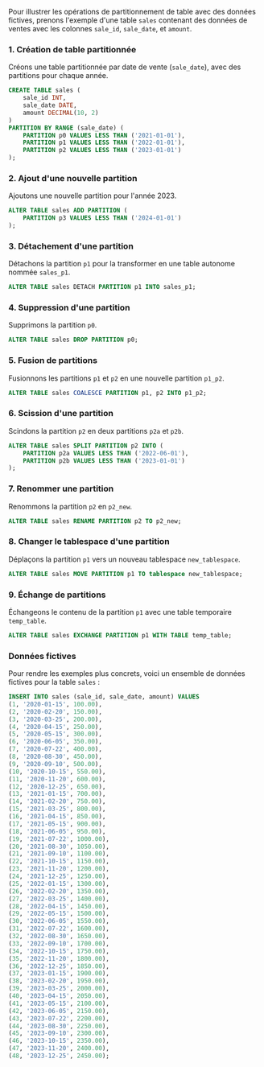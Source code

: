 Pour illustrer les opérations de partitionnement de table avec des données fictives, prenons l'exemple d'une table `sales` contenant des données de ventes avec les colonnes `sale_id`, `sale_date`, et `amount`.

### 1. Création de table partitionnée

Créons une table partitionnée par date de vente (`sale_date`), avec des partitions pour chaque année.

```sql
CREATE TABLE sales (
    sale_id INT,
    sale_date DATE,
    amount DECIMAL(10, 2)
)
PARTITION BY RANGE (sale_date) (
    PARTITION p0 VALUES LESS THAN ('2021-01-01'),
    PARTITION p1 VALUES LESS THAN ('2022-01-01'),
    PARTITION p2 VALUES LESS THAN ('2023-01-01')
);
```

### 2. Ajout d'une nouvelle partition

Ajoutons une nouvelle partition pour l'année 2023.

```sql
ALTER TABLE sales ADD PARTITION (
    PARTITION p3 VALUES LESS THAN ('2024-01-01')
);
```

### 3. Détachement d'une partition

Détachons la partition `p1` pour la transformer en une table autonome nommée `sales_p1`.

```sql
ALTER TABLE sales DETACH PARTITION p1 INTO sales_p1;
```

### 4. Suppression d'une partition

Supprimons la partition `p0`.

```sql
ALTER TABLE sales DROP PARTITION p0;
```

### 5. Fusion de partitions

Fusionnons les partitions `p1` et `p2` en une nouvelle partition `p1_p2`.

```sql
ALTER TABLE sales COALESCE PARTITION p1, p2 INTO p1_p2;
```

### 6. Scission d'une partition

Scindons la partition `p2` en deux partitions `p2a` et `p2b`.

```sql
ALTER TABLE sales SPLIT PARTITION p2 INTO (
    PARTITION p2a VALUES LESS THAN ('2022-06-01'),
    PARTITION p2b VALUES LESS THAN ('2023-01-01')
);
```

### 7. Renommer une partition

Renommons la partition `p2` en `p2_new`.

```sql
ALTER TABLE sales RENAME PARTITION p2 TO p2_new;
```

### 8. Changer le tablespace d'une partition

Déplaçons la partition `p1` vers un nouveau tablespace `new_tablespace`.

```sql
ALTER TABLE sales MOVE PARTITION p1 TO tablespace new_tablespace;
```

### 9. Échange de partitions

Échangeons le contenu de la partition `p1` avec une table temporaire `temp_table`.

```sql
ALTER TABLE sales EXCHANGE PARTITION p1 WITH TABLE temp_table;
```

### Données fictives

Pour rendre les exemples plus concrets, voici un ensemble de données fictives pour la table `sales` :

```sql
INSERT INTO sales (sale_id, sale_date, amount) VALUES
(1, '2020-01-15', 100.00),
(2, '2020-02-20', 150.00),
(3, '2020-03-25', 200.00),
(4, '2020-04-15', 250.00),
(5, '2020-05-15', 300.00),
(6, '2020-06-05', 350.00),
(7, '2020-07-22', 400.00),
(8, '2020-08-30', 450.00),
(9, '2020-09-10', 500.00),
(10, '2020-10-15', 550.00),
(11, '2020-11-20', 600.00),
(12, '2020-12-25', 650.00),
(13, '2021-01-15', 700.00),
(14, '2021-02-20', 750.00),
(15, '2021-03-25', 800.00),
(16, '2021-04-15', 850.00),
(17, '2021-05-15', 900.00),
(18, '2021-06-05', 950.00),
(19, '2021-07-22', 1000.00),
(20, '2021-08-30', 1050.00),
(21, '2021-09-10', 1100.00),
(22, '2021-10-15', 1150.00),
(23, '2021-11-20', 1200.00),
(24, '2021-12-25', 1250.00),
(25, '2022-01-15', 1300.00),
(26, '2022-02-20', 1350.00),
(27, '2022-03-25', 1400.00),
(28, '2022-04-15', 1450.00),
(29, '2022-05-15', 1500.00),
(30, '2022-06-05', 1550.00),
(31, '2022-07-22', 1600.00),
(32, '2022-08-30', 1650.00),
(33, '2022-09-10', 1700.00),
(34, '2022-10-15', 1750.00),
(35, '2022-11-20', 1800.00),
(36, '2022-12-25', 1850.00),
(37, '2023-01-15', 1900.00),
(38, '2023-02-20', 1950.00),
(39, '2023-03-25', 2000.00),
(40, '2023-04-15', 2050.00),
(41, '2023-05-15', 2100.00),
(42, '2023-06-05', 2150.00),
(43, '2023-07-22', 2200.00),
(44, '2023-08-30', 2250.00),
(45, '2023-09-10', 2300.00),
(46, '2023-10-15', 2350.00),
(47, '2023-11-20', 2400.00),
(48, '2023-12-25', 2450.00);

```
